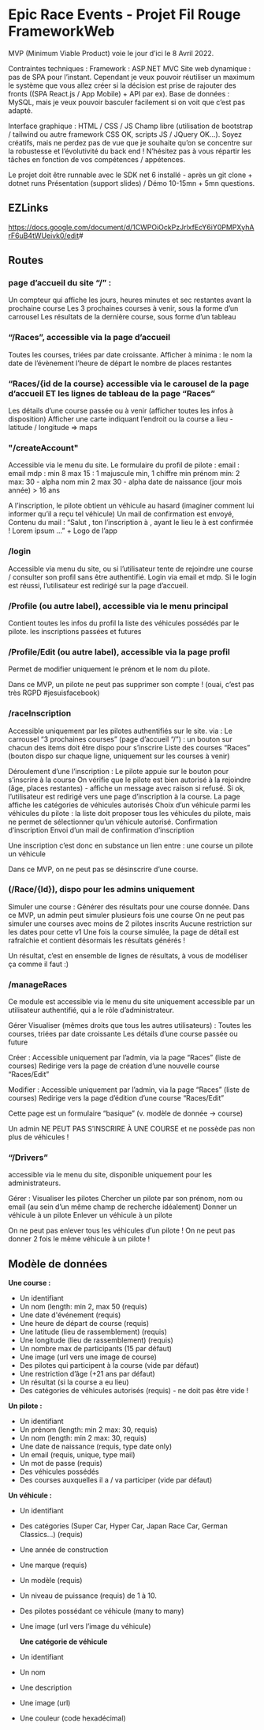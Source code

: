 # Epic Race Events - Projet Fil Rouge FrameworkWeb

MVP (Minimum Viable Product) voie le jour d’ici le 8 Avril 2022.

Contraintes techniques :
Framework : ASP.NET MVC
Site web dynamique : pas de SPA pour l’instant. Cependant je veux pouvoir réutiliser un maximum le système que vous allez créer si la décision est prise de rajouter des fronts ((SPA React.js / App Mobile) + API par ex).
Base de données : MySQL, mais je veux pouvoir basculer facilement si on voit que c’est pas adapté.

Interface graphique :
HTML / CSS / JS
Champ libre (utilisation de bootstrap / tailwind ou autre framework CSS OK,  scripts JS / JQuery OK…).
Soyez créatifs, mais ne perdez pas de vue que je souhaite qu’on se concentre sur la robustesse et l’évolutivité du back end !
N’hésitez pas à vous répartir les tâches en fonction de vos compétences / appétences.

Le projet doit être runnable avec le SDK net 6 installé -  après un git clone + dotnet runs
Présentation (support slides) / Démo 10-15mn + 5mn questions.

## EZLinks

<https://docs.google.com/document/d/1CWPOiOckPzJrlxfEcY6iY0PMPXyhArF6uB4tWUeivk0/edit>#

## Routes

### **page d’accueil du site  “/” :**

Un compteur qui affiche les jours, heures minutes et sec restantes avant la prochaine course
Les 3 prochaines courses à venir, sous la forme d’un carrousel
Les résultats de la dernière course, sous forme d’un tableau

### **“/Races”, accessible via la page d’accueil**

Toutes les courses, triées par date croissante.
Afficher à minima :
le nom
la date de l’évènement
l’heure de départ
le nombre de places restantes

### **“Races/{id de la course} accessible via le carousel de la page d’accueil ET les lignes de tableau de la page “Races”**

Les détails d’une course passée ou à venir (afficher toutes les infos à disposition)
Afficher une carte indiquant l’endroit ou la course a lieu - latitude / longitude => maps

### "/createAccount"

Accessible via le menu du site.
Le formulaire du profil de pilote :
email : email
mdp : min 8 max 15 : 1 majuscule min, 1 chiffre min
prénom min: 2 max: 30 - alpha
nom  min 2 max 30 - alpha
date de naissance (jour mois année) > 16 ans

A l’inscription, le pilote obtient un véhicule au hasard (imaginer comment lui informer qu’il a reçu tel véhicule)
Un mail de confirmation est envoyé, Contenu du mail : “Salut <fullname>, ton l’inscription à <nom de la course>, ayant le lieu le <date> à <heure> est confirmée ! Lorem ipsum …” + Logo de l’app

### **/login**

Accessible via menu du site, ou si l’utilisateur tente de rejoindre une course / consulter son profil sans être authentifié.
Login via email et mdp.
Si le login est réussi, l’utilisateur est redirigé sur la page d’accueil.

### **/Profile (ou autre label), accessible via le menu principal**

Contient
toutes les infos du profil
la liste des véhicules possédés par le pilote.
les inscriptions passées et futures

### **/Profile/Edit (ou autre label), accessible via la page profil**

Permet de modifier uniquement le prénom et le nom du pilote.

Dans ce MVP, un pilote ne peut pas supprimer son compte ! (ouai, c’est pas très RGPD #jesuisfacebook)

### **/raceInscription**

Accessible uniquement par les pilotes authentifiés sur le site.
 via :
Le carrousel “3 prochaines courses” (page d’accueil “/”) : un bouton sur chacun des items doit être dispo pour s’inscrire
Liste des courses “Races” (bouton dispo sur chaque ligne, uniquement sur les courses à venir)

Déroulement d’une l’inscription :
Le pilote appuie sur le bouton pour s’inscrire à la course
On vérifie que le pilote est bien autorisé à la rejoindre (âge, places restantes) - affiche un message avec raison si refusé.
Si ok, l’utilisateur est redirigé vers une page d’inscription à la course.
La page affiche les catégories de véhicules autorisés
Choix d’un véhicule parmi les véhicules du pilote : la liste doit proposer tous les véhicules du pilote, mais ne permet de sélectionner qu’un véhicule autorisé.
Confirmation d’inscription
Envoi d’un mail de confirmation d’inscription

Une inscription c’est donc en substance un lien entre :
une course
un pilote
un véhicule

Dans ce MVP, on ne peut pas se désinscrire d’une course.

### (/Race/{Id}), dispo pour les admins uniquement

Simuler une course :
Générer des résultats pour une course donnée.
Dans ce MVP, un admin peut simuler plusieurs fois une course
On ne peut pas simuler une courses avec moins de 2 pilotes inscrits
Aucune restriction sur les dates pour cette v1
Une fois la course simulée, la page de détail est rafraîchie et contient désormais les résultats générés !

Un résultat, c’est en ensemble de lignes de résultats, à vous de modéliser ça comme il faut :)

### /manageRaces

Ce module est accessible via le menu du site uniquement accessible par un utilisateur authentifié, qui a le rôle d’administrateur.

Gérer
Visualiser (mêmes droits que tous les autres utilisateurs) :
Toutes les courses, triées par date croissante
Les détails d’une course passée ou future

Créer :
Accessible uniquement par l’admin, via la page “Races” (liste de courses)
Redirige vers la page de création d’une nouvelle course “Races/Edit”

Modifier :
Accessible uniquement par l’admin, via la page “Races” (liste de courses)
Redirige vers la page d’édition d’une course “Races/Edit”

Cette page est un formulaire “basique” (v. modèle de donnée -> course)

Un admin NE PEUT PAS S’INSCRIRE À UNE COURSE et ne possède pas non plus de véhicules !

### “/Drivers”

accessible via le menu du site, disponible uniquement pour les administrateurs.

Gérer :
Visualiser les pilotes
Chercher un pilote par son prénom, nom ou email (au sein d’un même champ de recherche idéalement)
Donner un véhicule à un pilote
Enlever un véhicule à un pilote

On ne peut pas enlever tous les véhicules d’un pilote !
On ne peut pas donner 2 fois le même véhicule à un pilote !

## Modèle de données

 **Une course :**

- Un identifiant
- Un nom (length: min 2, max 50 (requis)
- Une date d'événement (requis)
- Une heure de départ de course (requis)
- Une latitude (lieu de rassemblement) (requis)
- Une longitude (lieu de rassemblement) (requis)
- Un nombre max de participants (15 par défaut)
- Une image (url vers une image de course)
- Des pilotes qui participent à la course (vide par défaut)
- Une restriction d’âge (+21 ans par défaut)
- Un résultat (si la course a eu lieu)
- Des catégories de véhicules autorisés (requis) - ne doit pas être vide !

**Un pilote :**

- Un identifiant
- Un prénom (length: min 2 max: 30, requis)
- Un nom (length: min 2 max: 30, requis)
- Une date de naissance (requis, type date only)
- Un email (requis, unique, type mail)
- Un mot de passe (requis)
- Des véhicules possédés
- Des courses auxquelles il a / va participer (vide par défaut)

**Un véhicule :**

- Un identifiant
- Des catégories (Super Car, Hyper Car, Japan Race Car, German Classics…) (requis)
- Une année de construction
- Une marque (requis)
- Un modèle (requis)
- Un niveau de puissance (requis) de 1 à 10.
- Des pilotes possédant ce véhicule (many to many)
- Une image (url vers l’image du véhicule)

    **Une catégorie de véhicule**
- Un identifiant
- Un nom
- Une description
- Une image (url)
- Une couleur (code hexadécimal)
